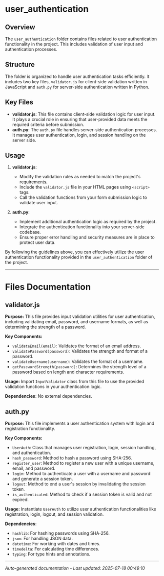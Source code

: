 # user_authentication

## Overview
The `user_authentication` folder contains files related to user authentication functionality in the project. This includes validation of user input and authentication processes.

## Structure
The folder is organized to handle user authentication tasks efficiently. It includes two key files, `validator.js` for client-side validation written in JavaScript and `auth.py` for server-side authentication written in Python.

## Key Files
- **validator.js**: This file contains client-side validation logic for user input. It plays a crucial role in ensuring that user-provided data meets the required criteria before submission.
- **auth.py**: The `auth.py` file handles server-side authentication processes. It manages user authentication, login, and session handling on the server side.

## Usage
1. **validator.js**:
   - Modify the validation rules as needed to match the project's requirements.
   - Include the `validator.js` file in your HTML pages using `<script>` tags.
   - Call the validation functions from your form submission logic to validate user input.

2. **auth.py**:
   - Implement additional authentication logic as required by the project.
   - Integrate the authentication functionality into your server-side codebase.
   - Ensure proper error handling and security measures are in place to protect user data.

By following the guidelines above, you can effectively utilize the user authentication functionality provided in the `user_authentication` folder of the project.

---

# Files Documentation

## validator.js

**Purpose:** This file provides input validation utilities for user authentication, including validating email, password, and username formats, as well as determining the strength of a password.

**Key Components:**
- `validateEmail(email)`: Validates the format of an email address.
- `validatePassword(password)`: Validates the strength and format of a password.
- `validateUsername(username)`: Validates the format of a username.
- `getPasswordStrength(password)`: Determines the strength level of a password based on length and character requirements.

**Usage:** Import `InputValidator` class from this file to use the provided validation functions in your authentication logic.

**Dependencies:** No external dependencies.

## auth.py

**Purpose:** This file implements a user authentication system with login and registration functionality.

**Key Components:**
- `UserAuth`: Class that manages user registration, login, session handling, and authentication.
- `hash_password`: Method to hash a password using SHA-256.
- `register_user`: Method to register a new user with a unique username, email, and password.
- `login`: Method to authenticate a user with a username and password and generate a session token.
- `logout`: Method to end a user's session by invalidating the session token.
- `is_authenticated`: Method to check if a session token is valid and not expired.

**Usage:** Instantiate `UserAuth` to utilize user authentication functionalities like registration, login, logout, and session validation.

**Dependencies:**
- `hashlib`: For hashing passwords using SHA-256.
- `json`: For handling JSON data.
- `datetime`: For working with dates and times.
- `timedelta`: For calculating time differences.
- `typing`: For type hints and annotations.

---
*Auto-generated documentation - Last updated: 2025-07-18 00:49:10*
